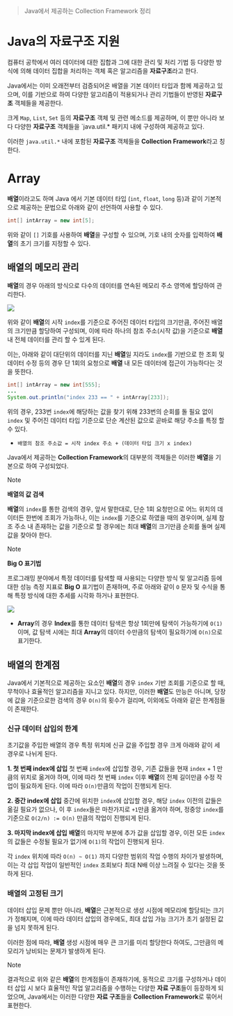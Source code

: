 > Java에서 제공하는 Collection Framework 정리
# Java의 자료구조 지원
컴퓨터 공학에서 여러 데이터에 대한 집합과 그에 대한 관리 및 처리 기법 등 다양한 방식에 의해 데이터 집합을 처리하는 객체 혹은 알고리즘을 **자료구조**라고 한다.

Java에서는 이미 오래전부터 검증되어온 배열을 기본 데이터 타입과 함께 제공하고 있으며, 이를 기반으로 하여 다양한 알고리즘이 적용되거나 관리 기법들이 반영된 **자료구조** 객체들을 제공한다.

크게 `Map`, `List`, `Set` 등의 **자료구조** 객체 및 관련 메소드를 제공하며, 이 뿐만 아니라 보다 다양한 **자료구조** 객체들을 `java.util.* 패키지 내에 구성하여 제공하고 있다.

이러한 `java.util.*` 내에 포함된 **자료구조** 객체들을 **Collection Framework**라고 칭한다.

# Array
**배열**이라고도 하며 Java 에서 기본 데이터 타입 (`int`, `float`, `long` 등)과 같이 기본적으로 제공하는 문법으로 아래와 같이 선언하여 사용할 수 있다.

```java
int[] intArray = new int[5];
```

위와 같이 `[]` 기호를 사용하여 **배열**을 구성할 수 있으며, 기호 내의 숫자를 입력하여 **배열**의 초기 크기를 지정할 수 있다.

## 배열의 메모리 관리
**배열**의 경우 아래의 방식으로 다수의 데이터를 연속된 메모리 주소 영역에 할당하여 관리한다.

![](Pasted%20image%2020241030002203.png)

위와 같이 **배열**의 시작 `index`를 기준으로 주어진 데이터 타입의 크기만큼, 주어진 배열의 크기만큼 할당하여 구성되며, 이에 따라 하나의 참조 주소(시작 값)을 기준으로 **배열** 내 전체 데이터를 관리 할 수 있게 된다.

이는, 아래와 같이 대단위의 데이터를 지닌 **배열**일 지라도 `index`를 기반으로 한 조회 및 데이터 수정 등의 경우 단 1회의 요청으로 **배열** 내 모든 데이터에 접근이 가능하다는 것을 뜻한다.
```java
int[] intArray = new int[555];
...
System.out.println("index 233 == " + intArray[233]);
```

위의 경우, 233번 `index`에 해당하는 값을 찾기 위해 233번의 순회를 돌 필요 없이 `index` 및 주어진 데이터 타입 기준으로 단순 계산된 값으로 곧바로 해당 주소를 특정 할 수 있다.
- `배열의 참조 주소값 = 시작 index 주소 + (데이터 타입 크기 x index)`

Java에서 제공하는 **Collection Framework**의 대부분의 객체들은 이러한 **배열**을 기본으로 하여 구성되었다.

> [!NOTE]
> **배열의 값 검색**
> 
> **배열**의 `index`를 통한 검색의 경우, 앞서 말한대로, 단순 1회 요청만으로 어느 위치의 데이터든 한번에 조회가 가능하나, 이는 `index`를 기준으로 하였을 때의 경우이며, 실제 참조 주소 내 존재하는 값을 기준으로 할 경우에는 최대 **배열**의 크기만큼 순회를 돌며 실제 값을 찾아야 한다.

> [!NOTE]
> **Big O 표기법**
> 
> 프로그래밍 분야에서 특정 데이터를 탐색할 때 사용되는 다양한 방식 및 알고리즘 등에 대한 성능 측정 지표로 **Big O** 표기법이 존재하며, 주로 아래와 같이 `O` 문자 및 수식을 통해 특정 방식에 대한 추세를 시각화 하거나 표현한다.
> 
> ![](Pasted%20image%2020241103214612.png)
> 
> - **Array**의 경우 **Index**를 통한 데이터 탐색은 항상 1회만에 탐색이 가능하기에 `O(1)`이며, 값 탐색 시에는 최대 **Array**의 데이터 수만큼의 탐색이 필요하기에 `O(n)`으로 표기한다.

## 배열의 한계점
Java에서 기본적으로 제공하는 요소인 **배열**의 경우 `index` 기반 조회를 기준으로 할 때, 무척이나 효율적인 알고리즘을 지니고 있다. 하지만, 이러한 **배열**도 만능은 아니며, 당장에 값을 기준으로한 검색의 경우 `O(n)`의 횟수가 걸리며, 이외에도 아래와 같은 한계점들이 존재한다.

### 신규 데이터 삽입의 한계
초기값을 주입한 배열의 경우 특정 위치에 신규 값을 주입할 경우 크게 아래와 같이 세 경우로 나뉘게 된다.

**1. 첫 번째 index에 삽입**
첫 번째 `index`에 삽입할 경우, 기존 값들을 현재 `index` + 1 만큼의 위치로 옮겨야 하며, 이에 따라 첫 번째 `index` 이후 **배열**의 전체 길이만큼 수정 작업이 필요하게 된다. 이에 따라 `O(n)`만큼의 작업이 진행되게 된다.

**2. 중간 index에 삽입**
중간에 위치한 `index`에 삽입할 경우, 해당 `index` 이전의 값들은 옮길 필요가 없으나, 이 후 `index`들은 마찬가지로 `+1`만큼 옮겨야 하며, 정중앙 `index`를 기준으로 `O(2/n) := O(n)` 만큼의 작업이 진행되게 된다.

**3. 마지막 index에 삽입**
**배열**의 마지막 부분에 추가 값을 삽입할 경우, 이전 모든 `index`의 값들은 수정될 필요가 없기에 
`O(1)`의 작업이 진행되게 된다.

각 `index` 위치에 따라 `O(n) ~ O(1)` 까지 다양한 범위의 작업 수행의 차이가 발생하며, 이는 각 삽입 작업이 일반적인 `index` 조회보다 최대 N배 이상 느려질 수 있다는 것을 뜻하게 된다.

### 배열의 고정된 크기
데이터 삽입 문제 뿐만 아니라, **배열**은 근본적으로 생성 시점에 메모리에 할당되는 크기가 정해지며, 이에 따라 데이터 삽입의 경우에도, 최대 삽입 가능 크기가 초기 설정된 값을 넘지 못하게 된다.

이러한 점에 따라, **배열** 생성 시점에 매우 큰 크기를 미리 할당한다 하여도, 그만큼의 메모리가 낭비되는 문제가 발생하게 된다.

> [!NOTE]
> 
> 결과적으로 위와 같은 **배열**의 한계점들이 존재하기에, 동적으로 크기를 구성하거나 데이터 삽입 시 보다 효율적인 작업 알고리즘을 수행하는 다양한 **자료 구조**들이 등장하게 되었으며, Java에서는 이러한 다양한 **자료 구조**들을 **Collection Framework**로 묶어서 표현한다.

